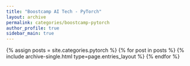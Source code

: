 ```yaml
---
title: "Boostcamp AI Tech - PyTorch"
layout: archive
permalink: categories/boostcamp-pytorch
author_profile: true
sidebar_main: true
---
```


{% assign posts = site.categories.pytorch %}
{% for post in posts %} {% include archive-single.html type=page.entries_layout %} {% endfor %}